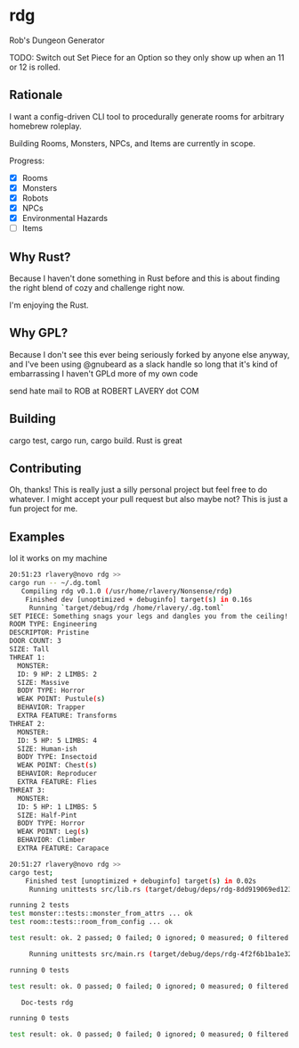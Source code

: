 # rdg
Rob's Dungeon Generator

TODO: Switch out Set Piece for an Option so they only show up when an 11 or 12 is rolled.

## Rationale

I want a config-driven CLI tool to procedurally generate rooms for arbitrary homebrew roleplay.

Building Rooms, Monsters, NPCs, and Items are currently in scope.

Progress:

- [x] Rooms
- [x] Monsters
- [x] Robots
- [x] NPCs
- [x] Environmental Hazards
- [ ] Items

## Why Rust?

Because I haven't done something in Rust before and this is about finding the right blend of cozy and challenge right now.

I'm enjoying the Rust.


## Why GPL?

Because I don't see this ever being seriously forked by anyone else anyway, and I've been using @gnubeard as a slack handle so long that it's kind of embarrassing I haven't GPLd more of my own code


send hate mail to ROB at ROBERT LAVERY dot COM

## Building

cargo test, cargo run, cargo build. Rust is great

## Contributing

Oh, thanks! This is really just a silly personal project but feel free to do whatever.
I might accept your pull request but also maybe not? This is just a fun project for me.

## Examples

lol it works on my machine

```bash
20:51:23 rlavery@novo rdg >>
cargo run -- ~/.dg.toml
   Compiling rdg v0.1.0 (/usr/home/rlavery/Nonsense/rdg)
    Finished dev [unoptimized + debuginfo] target(s) in 0.16s
     Running `target/debug/rdg /home/rlavery/.dg.toml`
SET PIECE: Something snags your legs and dangles you from the ceiling!
ROOM TYPE: Engineering
DESCRIPTOR: Pristine
DOOR COUNT: 3
SIZE: Tall
THREAT 1:
  MONSTER:
  ID: 9 HP: 2 LIMBS: 2
  SIZE: Massive
  BODY TYPE: Horror
  WEAK POINT: Pustule(s)
  BEHAVIOR: Trapper
  EXTRA FEATURE: Transforms
THREAT 2:
  MONSTER:
  ID: 5 HP: 5 LIMBS: 4
  SIZE: Human-ish
  BODY TYPE: Insectoid
  WEAK POINT: Chest(s)
  BEHAVIOR: Reproducer
  EXTRA FEATURE: Flies
THREAT 3:
  MONSTER:
  ID: 5 HP: 1 LIMBS: 5
  SIZE: Half-Pint
  BODY TYPE: Horror
  WEAK POINT: Leg(s)
  BEHAVIOR: Climber
  EXTRA FEATURE: Carapace

20:51:27 rlavery@novo rdg >>
cargo test;
    Finished test [unoptimized + debuginfo] target(s) in 0.02s
     Running unittests src/lib.rs (target/debug/deps/rdg-8dd919069ed12359)

running 2 tests
test monster::tests::monster_from_attrs ... ok
test room::tests::room_from_config ... ok

test result: ok. 2 passed; 0 failed; 0 ignored; 0 measured; 0 filtered out; finished in 0.00s

     Running unittests src/main.rs (target/debug/deps/rdg-4f2f6b1ba1e3274c)

running 0 tests

test result: ok. 0 passed; 0 failed; 0 ignored; 0 measured; 0 filtered out; finished in 0.00s

   Doc-tests rdg

running 0 tests

test result: ok. 0 passed; 0 failed; 0 ignored; 0 measured; 0 filtered out; finished in 0.00s
```
